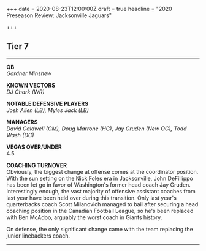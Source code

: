 +++
date = 2020-08-23T12:00:00Z
draft = true
headline = "2020 Preseason Review: Jacksonville Jaguars"

+++
## Tier 7

***

**QB**  
_Gardner Minshew_

**KNOWN VECTORS**  
_DJ Chark (WR)_

**NOTABLE DEFENSIVE PLAYERS**  
_Josh Allen (LB), Myles Jack (LB)_

**MANAGERS**  
_David Caldwell (GM), Doug Marrone (HC), Jay Gruden (New OC), Todd Wash (DC)_

**VEGAS OVER/UNDER**  
4\.5

**COACHING TURNOVER**  
Obviously, the biggest change at offense comes at the coordinator position. With the sun setting on the Nick Foles era in Jacksonville, John DeFillippo has been let go in favor of Washington's former head coach Jay Gruden. Interestingly enough, the vast majority of offensive assistant coaches from last year have been held over during this transition. Only last year's quarterbacks coach Scott Milanovich managed to bail after securing a head coaching position in the Canadian Football League, so he's been replaced with Ben McAdoo, arguably the worst coach in Giants history.

On defense, the only significant change came with the team replacing the junior linebackers coach.

***